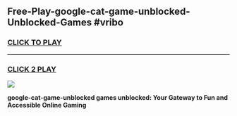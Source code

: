 
## Free-Play-google-cat-game-unblocked-Unblocked-Games #vribo
<h3>
<a href="https://news.freeplayer.one?title=google-cat-game-unblocked&ref=8M">CLICK TO PLAY</a></h3>
<hr>

<h3>
<a href="https://news.freeplayer.one?title=google-cat-game-unblocked&ref=8M">CLICK 2 PLAY</a>
  
</h3>

<a href="https://news.freeplayer.one?title=google-cat-game-unblocked&ref=8M"><img src="https://clearcache.store/games.png"></a>


**google-cat-game-unblocked games unblocked: Your Gateway to Fun and Accessible Online Gaming**

